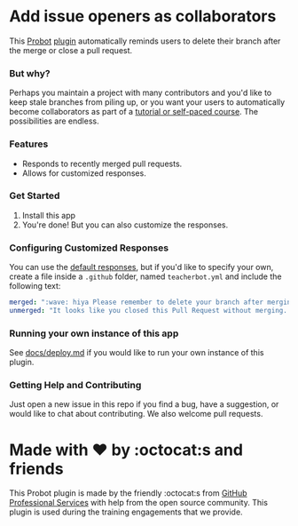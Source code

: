 # Add issue openers as collaborators

This [Probot](https://github.com/probot/probot/) [plugin](https://github.com/probot/probot/#plugins) automatically reminds users to delete their branch after the merge or close a pull request.

### But why?

Perhaps you maintain a project with many contributors and you'd like to keep stale branches from piling up, or you want your users to automatically become collaborators as part of a [tutorial or self-paced course](https://services.github.com/on-demand/intro-to-github/join-class-repository). The possibilities are endless.

### Features

- Responds to recently merged pull requests.
- Allows for customized responses.

### Get Started

1. Install this app
1. You're done! But you can also customize the responses.

### Configuring Customized Responses

You can use the [default responses](https://github.com/teacher-bot/teacherbot/blob/master/index.js), but if you'd like to specify your own, create a file inside a `.github` folder, named `teacherbot.yml` and include the following text:

```yml
merged: ":wave: hiya Please remember to delete your branch after merging or closing if you haven't done so already.",
unmerged: "It looks like you closed this Pull Request without merging. If you need any help, just ask!"
```

### Running your own instance of this app

See [docs/deploy.md](docs/deploy.md) if you would like to run your own instance of this plugin.

### Getting Help and Contributing

Just open a new issue in this repo if you find a bug, have a suggestion, or would like to chat about contributing. We also welcome pull requests.

# Made with :heart: by :octocat:s and friends

This Probot plugin is made by the friendly :octocat:s from [GitHub Professional Services](https://services.github.com) with help from the open source community. This plugin is used during the training engagements that we provide.
